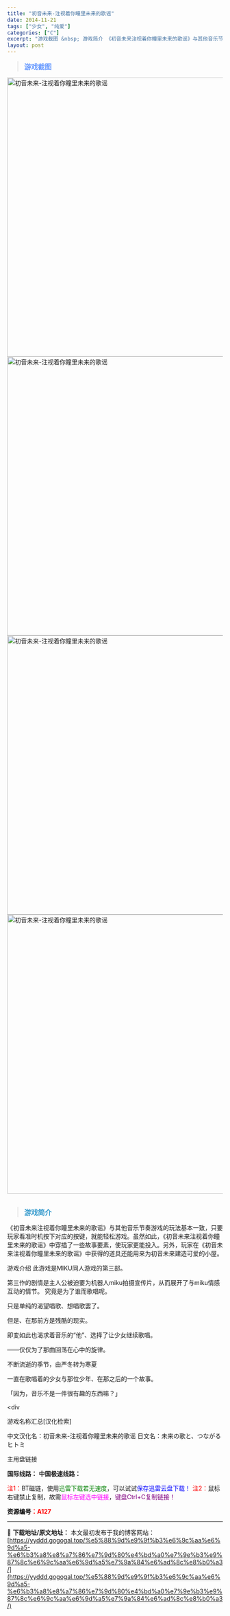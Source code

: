 ```yaml
---
title: "初音未来-注视着你瞳里未来的歌谣"
date: 2014-11-21
tags: ["少女", "纯爱"]
categories: ["C"]
excerpt: "游戏截图 &nbsp; 游戏简介 《初音未来注视着你瞳里未来的歌谣》与其他音乐节奏游戏的玩法基本一致，只要玩家看准时机按下对应的按键，就能轻松游戏。虽然如此，《初音未来注视着你瞳里未来的歌谣》中穿插了一些故事要素，使玩家更能投入。另外，玩家在《初音未来注视着你瞳里未来的歌谣》中获得的道具还能用来为初&hellip;"
layout: post
---
```


<div>
<blockquote><b><span style="font-size: 12pt; color: #6699ff;">游戏截图</span></b></blockquote>
<div><img title="点击放大" src="https://yyddd.gogogal.top/wp-content/uploads/2025/04/20250429_6810e5f420110.webp" alt="初音未来-注视着你瞳里未来的歌谣" width="650" /></div>
<div><img title="点击放大" src="https://yyddd.gogogal.top/wp-content/uploads/2025/04/20250429_6810e5f600b79.webp" alt="初音未来-注视着你瞳里未来的歌谣" width="650" /></div>
<div><img title="点击放大" src="https://yyddd.gogogal.top/wp-content/uploads/2025/04/20250429_6810e5f836a62.webp" alt="初音未来-注视着你瞳里未来的歌谣" width="650" /></div>
<div><img title="点击放大" src="https://yyddd.gogogal.top/wp-content/uploads/2025/04/20250429_6810e5fa69c71.webp" alt="初音未来-注视着你瞳里未来的歌谣" width="650" /></div>
&nbsp;
<blockquote><b><span style="font-size: 12pt; color: #3399cc;">游戏简介</span></b></blockquote>
<div>

《初音未来注视着你瞳里未来的歌谣》与其他音乐节奏游戏的玩法基本一致，只要玩家看准时机按下对应的按键，就能轻松游戏。虽然如此，《初音未来注视着你瞳里未来的歌谣》中穿插了一些故事要素，使玩家更能投入。另外，玩家在《初音未来注视着你瞳里未来的歌谣》中获得的道具还能用来为初音未来建造可爱的小屋。

游戏介绍
此游戏是MIKU同人游戏的第三部。

第三作的剧情是主人公被迫要为机器人miku拍摄宣传片，从而展开了与miku情感互动的情节。
究竟是为了谁而歌唱呢。

只是单纯的渴望唱歌、想唱歌罢了。

但是、在那前方是残酷的现实。

即变如此也渴求着音乐的“他”、选择了让少女继续歌唱。

——仅仅为了那曲回荡在心中的旋律。

不断流逝的季节，由严冬转为寒夏

一直在歌唱着的少女与那位少年、在那之后的一个故事。

「因为，音乐不是一件很有趣的东西嘛？」

</div>
&lt;div

游戏名称汇总[汉化检索]

中文汉化名：初音未来-注视着你瞳里未来的歌谣
日文名：未来の歌と、つながるヒトミ

</div>
<div class="panel panel-primary">
<div class="panel-heading">主用盘链接</div>
<div class="panel-body">

<b>国际线路：</b>
<b>中国极速线路：</b>


<span style="color: #ff0000;">注1：</span>BT磁链，使用<span style="color: #008000;">迅雷下载若无速度</span>，可以试试<span style="color: #0000ff;">保存迅雷云盘下载！</span>
<span style="color: #ff0000;">注2：</span>鼠标右键禁止复制，故需<span style="color: #ff00ff;">鼠标左键选中链接</span>，<span style="color: #800080;">键盘Ctrl+C复制链接！</span>

</div>
<div class="panel-footer"><span style="color: #ff0000;"><b><span style="color: #000000;">资源编号</span>：A127</b></span></div>
</div>

---
📖 **下载地址/原文地址：** 本文最初发布于我的博客网站：[https://yyddd.gogogal.top/%e5%88%9d%e9%9f%b3%e6%9c%aa%e6%9d%a5-%e6%b3%a8%e8%a7%86%e7%9d%80%e4%bd%a0%e7%9e%b3%e9%87%8c%e6%9c%aa%e6%9d%a5%e7%9a%84%e6%ad%8c%e8%b0%a3/](https://yyddd.gogogal.top/%e5%88%9d%e9%9f%b3%e6%9c%aa%e6%9d%a5-%e6%b3%a8%e8%a7%86%e7%9d%80%e4%bd%a0%e7%9e%b3%e9%87%8c%e6%9c%aa%e6%9d%a5%e7%9a%84%e6%ad%8c%e8%b0%a3/)
